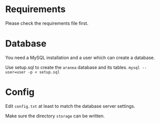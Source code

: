 # Requirements

Please check the requirements file first.

# Database

You need a MySQL installation and a user which can create a database.

Use setup.sql to create the `aranea` database and its tables. `mysql --user=user -p < setup.sql`

# Config

Edit `config.txt`  at least to match the database server settings.

Make sure the directory `storage` can be written.
